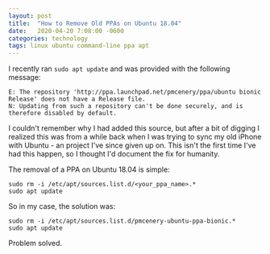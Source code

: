 ```yaml
---
layout: post
title:  "How to Remove Old PPAs on Ubuntu 18.04"
date:   2020-04-20 7:08:00 -0600
categories: technology
tags: linux ubuntu command-line ppa apt
---
```


I recently ran `sudo apt update` and was provided with the following message:

```
E: The repository 'http://ppa.launchpad.net/pmcenery/ppa/ubuntu bionic Release' does not have a Release file.
N: Updating from such a repository can't be done securely, and is therefore disabled by default.
```

I couldn't remember why I had added this source, but after a bit of digging I realized this was from a while back when I was trying to sync my old iPhone with Ubuntu - an project I've since given up on. This isn't the first time I've had this happen, so I thought I'd document the fix for humanity.

The removal of a PPA on Ubuntu 18.04 is simple:

```
sudo rm -i /etc/apt/sources.list.d/<your_ppa_name>.*
sudo apt update
```

So in my case, the solution was: 

```
sudo rm -i /etc/apt/sources.list.d/pmcenery-ubuntu-ppa-bionic.*
sudo apt update
```

Problem solved.
